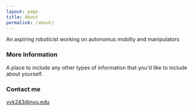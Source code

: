 ```yaml
---
layout: page
title: About
permalink: /about/
---
```


An aspiring roboticist working on autonomus mobilty and manipulators

### More Information

A place to include any other types of information that you'd like to include about yourself.

### Contact me

[vvk243@nyu.edu](mailto:vvk243@nyu.edu)
